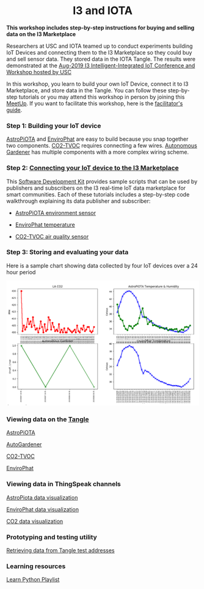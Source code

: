 <!DOCTYPE html>
<html>
<body>
<h1 align=center>I3 and IOTA</h1>
  
**This workshop includes step-by-step instructions for buying and selling data on the I3 Marketplace**  

Researchers at USC and IOTA teamed up to conduct experiments building IoT Devices and connecting them to the I3 Marketplace so they could buy and sell sensor data.  They stored data in the IOTA Tangle.  The results were demonstrated at the <a href="pubs/I3-Onramp.pdf">Aug-2019 I3 Intelligent-Integrated IoT Conference and Workshop hosted by USC</a>

In this workshop, you learn to build your own IoT Device, connect it to I3 Marketplace, and store data in the Tangle.  You can follow these step-by-step tutorials or you may attend this workshop in person by joining this [MeetUp](https://www.eventbrite.com/e/intro-to-iot-i3-and-iota-tickets-71737176827).  If you want to facilitate this workshop, here is the [facilitator's guide](FacilitatorsGuide.md).

<h3>Step 1:  Building your IoT device</h3>

[AstroPiOTA](https://github.com/NelsonPython/AstroPiOTA) and [EnviroPhat](https://github.com/NelsonPython/EnviroPhat) are easy to build because you snap together two components.  [CO2-TVOC](https://github.com/NelsonPython/CO2TVOC) requires connecting a few wires.  [Autonomous Gardener](https://github.com/NelsonPython/AutoGardener) has multiple components with a more complex wiring scheme. 

<h3>Step 2:  <a href="https://github.com/NelsonPython/Connect_IoT_Device_to_I3">Connecting your IoT device to the I3 Marketplace</a>	</h3>

This [Software Development Kit](https://github.com/ANRGUSC/I3-SDK) provides sample scripts that can be used by publishers and subscribers on the I3 real-time IoT data marketplace for smart communities.  Each of these tutorials includes a step-by-step code walkthrough explaining its data publisher and subscriber:

- <a href="https://github.com/NelsonPython/AstroPiOTA">AstroPiOTA environment sensor</a>

- <a href="https://github.com/NelsonPython/EnviroPhat">EnviroPhat temperature</a>

- <a href="https://github.com/NelsonPython/CO2TVOC">CO2-TVOC air quality sensor</a>

<h3>Step 3: Storing and evaluating your data</h3>

Here is a sample chart showing data collected by four IoT devices over a 24 hour period

<img src="chart.png" width=900>

### Viewing data on the [Tangle](https://docs.iota.org/docs/getting-started/0.1/introduction/what-is-the-tangle)

<a  class="w3-btn" href="https://devnet.thetangle.org/address/VFMEYGUNJVBMRFORVRIOHVET9L9A9AJFCETCOEVI9WPJPRWWALLOBFLXQGGHTZWQKTBJELJNVA9SILXVZTMPMXKPWC">AstroPiOTA</a>

<a  class="w3-btn" href="https://devnet.thetangle.org/address/ZNJWDJBGQVLCNJIRXPDUKHESBYXGFADCKAUCXFZFCWEOUJOJIDZHDCMVQQTEMZIMPOXFCTM9QSNNUZVBX">AutoGardener</a>

<a  class="w3-btn" href="https://devnet.thetangle.org/address/K9LYCBRIBMKPDPMDPTJSQTCXYVPBULSIRQZJEHINYQXBYNFCFSWUXIMXELKTGXCZLYDZNDJEVKSOBWDXXTTNMMPRPC">CO2-TVOC</a>

<a  class="w3-btn" href="https://devnet.thetangle.org/address/ORTP9BWTENDHERKNXRHRN9CAYPWSUXDPUZGFJVV9APCWORUFSE9N9OQYBSJEQAIBHJSWBIGFNQUDT9IUWBBPUYLAHB">EnviroPhat</a>

### Viewing data in ThingSpeak channels

[AstroPiota data visualization](https://thingspeak.com/channels/865101)

[EnviroPhat data visualization](https://thingspeak.com/channels/865246)

[CO2 data visualization](https://thingspeak.com/channels/865249)

### Prototyping and testing utility

[Retrieving data from Tangle test addresses](utility/README.md)

### Learning resources

[Learn Python Playlist](PythonPlaylist.md)


</body>
</html>
